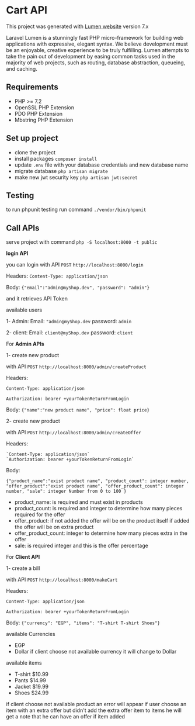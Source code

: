 # Cart API

This project was generated with [Lumen website](https://lumen.laravel.com/docs/7.x) version 7.x

Laravel Lumen is a stunningly fast PHP micro-framework for building web applications with expressive, elegant syntax. We believe development must be an enjoyable, creative experience to be truly fulfilling. Lumen attempts to take the pain out of development by easing common tasks used in the majority of web projects, such as routing, database abstraction, queueing, and caching.

## Requirements
* PHP >= 7.2
* OpenSSL PHP Extension
* PDO PHP Extension
* Mbstring PHP Extension

## Set up project

* clone the project
* install packages `composer install`
* update `.env` file with your database credentials and new database name
* migrate database `php artisan migrate`
* make new jwt security key `php artisan jwt:secret`


## Testing
to run phpunit testing run command `./vendor/bin/phpunit`

## Call APIs
serve project with command `php -S localhost:8000 -t public`

**login API**

you can  login with API `POST`  `http://localhost:8000/login`

 Headers: `Content-Type: application/json`
 
 Body: `{"email":"admin@myShop.dev", "password": "admin"}`
 
 and it retrieves API Token
 
 available users
 
 1- Admin: Email: `"admin@myShop.dev` password: `admin`
 
 2- client: Email: `client@myShop.dev` password: `client`
 
 For **Admin APIs**
 
 1- create new product
 
  with API `POST`  `http://localhost:8000/admin/createProduct`
 
  Headers: 
  
  `Content-Type: application/json`
  
  `Authorization: bearer +yourTokenReturnFromLogin`
  
  Body: `{"name":"new product name", "price": float price}`
  
   2- create new product
   
   with API `POST`  `http://localhost:8000/admin/createOffer`
   
   Headers: 
    
    `Content-Type: application/json` 
    `Authorization: bearer +yourTokenReturnFromLogin`
    
   Body: 
   
   `{"product_name":"exist product name", "product_count": integer number,
    "offer_product":"exist product name", "offer_product_count": integer number,
    "sale": integer Number from 0 to 100
    }`
    
* product_name: is required and must exist in products
* product_count: is required and integer to determine how many pieces required for the offer
* offer_product: if not added the offer will be on the product itself if added the offer will be on extra product
* offer_product_count: integer to determine how many pieces extra in the offer
* sale: is required integer and this is the offer percentage

For **Client API**

 1- create a bill
 
  with API `POST`  `http://localhost:8000/makeCart`
 
  Headers: 
  
  `Content-Type: application/json`
  
  `Authorization: bearer +yourTokenReturnFromLogin`
  
  Body: `{"currency": "EGP", "items": "T-shirt T-shirt Shoes"}`
  
available Currencies
* EGP
* Dollar
if client choose not available currency it will change to Dollar

available items
* T-shirt $10.99
*  Pants $14.99
*  Jacket $19.99
*  Shoes $24.99


if client choose not available product an error will appear
if user choose an item with an extra offer but didn't add the extra offer item to items 
he will get a note that he can have an offer if item added



